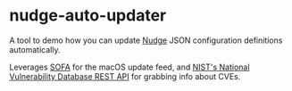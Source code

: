 # nudge-auto-updater
A tool to demo how you can update [Nudge](https://github.com/macadmins/Nudge) JSON configuration definitions automatically.

Leverages [SOFA](https://sofa.macadmins.io) for the macOS update feed, and [NIST's National Vulnerability Database REST API](https://nvd.nist.gov/developers/vulnerabilities) for grabbing info about CVEs.